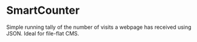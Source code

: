 # SmartCounter

Simple running tally of the number of visits a webpage has received using JSON.
Ideal for file-flat CMS.



